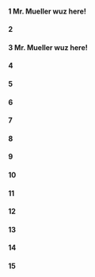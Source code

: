 #### 1 Mr. Mueller wuz here!
#### 2
#### 3 Mr. Mueller wuz here!
#### 4
#### 5
#### 6
#### 7
#### 8
#### 9
#### 10
#### 11
#### 12
#### 13
#### 14
#### 15